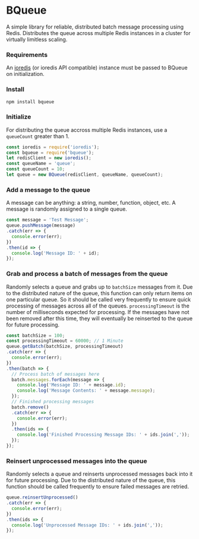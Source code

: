 # BQueue

A simple library for reliable, distributed batch message processing using Redis. Distributes the queue across multiple Redis instances in a cluster for virtually limitless scaling.

### Requirements

An [ioredis](https://github.com/luin/ioredis) (or ioredis API compatible) instance must be passed to BQueue on initialization.

### Install

```javascript
npm install bqueue
```

### Initialize

For distributing the queue accross multiple Redis instances, use a `queueCount` greater than 1.

```javascript
const ioredis = require('ioredis');
const bqueue = require('bqueue');
let redisClient = new ioredis();
const queueName = 'queue';
const queueCount = 10;
let queue = new BQueue(redisClient, queueName, queueCount);
```

### Add a message to the queue

A message can be anything: a string, number, function, object, etc. A message is randomly assigned to a single queue.

```javascript
const message = 'Test Message';
queue.pushMessage(message)
.catch(err => {
  console.error(err);
})
.then(id => {
  console.log('Message ID: ' + id);
});
```

### Grab and process a batch of messages from the queue

Randomly selects a queue and grabs up to `batchSize` messages from it. Due to the distributed nature of the queue, this function can only return items on one particular queue. So it should be called very frequently to ensure quick processing of messages across all of the queues. `processingTimeout` is the number of milliseconds expected for processing. If the messages have not been removed after this time, they will eventually be reinserted to the queue for future processing.

```javascript
const batchSize = 100;
const processingTimeout = 60000; // 1 Minute
queue.getBatch(batchSize, processingTimeout)
.catch(err => {
  console.error(err);
})
.then(batch => {
  // Process batch of messages here
  batch.messages.forEach(message => {
    console.log('Message ID: ' + message.id);
    console.log('Message Contents: ' + message.message);
  });
  // Finished processing messages
  batch.remove()
  .catch(err => {
    console.error(err);
  })
  .then(ids => {
    console.log('Finished Processing Message IDs: ' + ids.join(','));
  });
});
```

### Reinsert unprocessed messages into the queue

Randomly selects a queue and reinserts unprocessed messages back into it for future processing. Due to the distributed nature of the queue, this function should be called frequently to ensure failed messages are retried.

```javascript
queue.reinsertUnprocessed()
.catch(err => {
  console.error(err);
})
.then(ids => {
  console.log('Unprocessed Message IDs: ' + ids.join(','));
});
```
